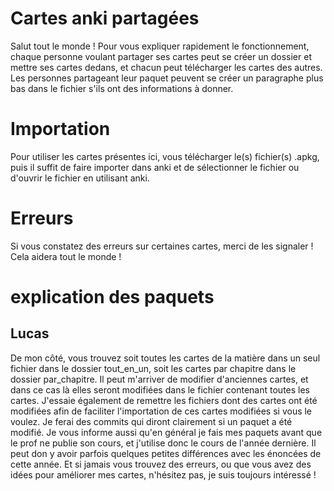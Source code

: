 # Cartes anki partagées

Salut tout le monde ! Pour vous expliquer rapidement le fonctionnement, chaque personne voulant partager ses cartes peut se créer un dossier et mettre ses cartes dedans, et chacun peut télécharger les cartes des autres.
Les personnes partageant leur paquet peuvent se créer un paragraphe plus bas dans le fichier s'ils ont des informations à donner. 

# Importation 
Pour utiliser les cartes présentes ici, vous télécharger le(s) fichier(s) .apkg, puis il suffit de faire importer dans anki et de sélectionner le fichier ou d'ouvrir le fichier en utilisant anki.

# Erreurs 
Si vous constatez des erreurs sur certaines cartes, merci de les signaler ! Cela aidera tout le monde !

# explication des paquets
## Lucas
De mon côté, vous trouvez soit toutes les cartes de la matière dans un seul fichier dans le dossier tout_en_un, soit les cartes par chapitre dans le dossier par_chapitre. 
Il peut m'arriver de modifier d'anciennes cartes, et dans ce cas là elles seront modifiées dans le fichier contenant toutes les cartes. 
J'essaie également de remettre les fichiers dont des cartes ont été modifiées afin de faciliter l'importation de ces cartes modifiées si vous le voulez. Je ferai des commits qui diront clairement si un paquet a été modifié. 
Je vous informe aussi qu'en général je fais mes paquets avant que le prof ne publie son cours, et j'utilise donc le cours de l'année dernière. Il peut don y avoir parfois quelques petites différences avec les énoncées de cette année.
Et si jamais vous trouvez des erreurs, ou que vous avez des idées pour améliorer mes cartes, n'hésitez pas, je suis toujours intéressé !

